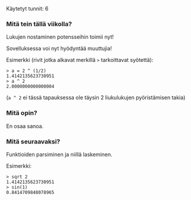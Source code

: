 Käytetyt tunnit: 6

### Mitä tein tällä viikolla?

Lukujen nostaminen potensseihin toimii nyt!

Sovelluksessa voi nyt hyödyntää muuttujia! 

Esimerkki (rivit jotka alkavat merkillä `>` tarkoittavat syötettä):

```
> a = 2 ^ (1/2)
1.4142135623730951
> a ^ 2
2.0000000000000004
```

(`a ^ 2` ei tässä tapauksessa ole täysin 2 liukulukujen pyöristämisen takia)

### Mitä opin?

En osaa sanoa.

### Mitä seuraavaksi?

Funktioiden parsiminen ja niillä laskeminen.

Esimerkki:

```
> sqrt 2 
1.4142135623730951
> sin(1) 
0.8414709848078965
```
